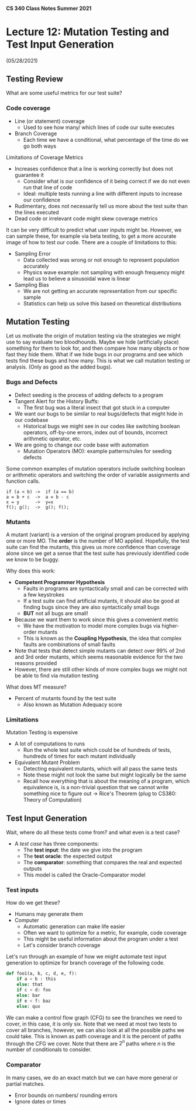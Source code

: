 #### CS 340 Class Notes Summer 2021
# Lecture 12: Mutation Testing and Test Input Generation   
(05/28/2021)

## Testing Review
What are some useful metrics for our test suite?

### Code coverage 
- Line (or statement) coverage 
    + Used to see how many/ which lines of code our suite executes
- Branch Coverage
    + Each time we have a conditional, what percentage of the time do we go both ways

Limitations of Coverage Metrics
- Increases confidence that a line is working correctly but does not guarantee it
    + Consider what is our confidence of it being correct if we do not even run that line of code
    + Ideal: multiple tests running a line with different inputs to increase our confidence
- Rudimentary, does not necessarily tell us more about the test suite than the lines executed
- Dead code or irrelevant code might skew coverage metrics 

It can be very difficult to predict what user inputs might be. However, we can sample these, for example via beta testing, to get a more accurate image of how to test our code. There are a couple of limitations to this:
- Sampling Error
    + Data collected was wrong or not enough to represent population accurately
    + Physics wave example: not sampling with enough frequency might lead us to believe a sinusoidal wave is linear
- Sampling Bias
    + We are not getting an accurate representation from our specific sample
    + Statistics can help us solve this based on theoretical distributions

## Mutation Testing
Let us motivate the origin of mutation testing via the strategies we might use to say evaluate two bloodhounds. Maybe we hide (artificially place) something for them to look for, and then compare how many objects or how fast they hide them. What if we hide bugs in our programs and see which tests find these bugs and how many. This is what we call mutation testing or analysis. (Only as good as the added bugs). 

### Bugs and Defects
- Defect seeding is the process of adding defects to a program
- Tangent Alert for the History Buffs:
    + The first bug was a literal insect that got stuck in a computer
- We want our bugs to be similar to real bugs/defects that might hide in our codebase
    + Historical bugs we might see in our codes like switching boolean operators, off-by-one errors, index out of bounds, incorrect arithmetic operator, etc.
- We are going to change our code base with automation
    + Mutation Operators (MO): example patterns/rules for seeding defects

Some common examples of mutation operators include switching boolean or arithmetic operators and switching the order of variable assignments and function calls.
```
if (a < b) ->  if (a == b)
a = b + c  ->  a = b - c
x = y      ->  y=x
f(); g();  ->  g(); f(); 
```

### Mutants
A mutant (variant) is a version of the original program produced by applying one or more MO. The **order** is the number of MO applied. Hopefully, the test suite can find the mutants, this gives us more confidence than coverage alone since we get a sense that the test suite has previously identified code we know to be buggy. 

Why does this work:
- **Competent Programmer Hypothesis**
    + Faults in programs are syntactically small and can be corrected with a few keystrokes
    + If a test suite can find artificial mutants, it should also be good at finding bugs since they are also syntactically small bugs
    + **BUT** not all bugs are small!
- Because we want them to work since this gives a convenient metric
    + We have the motivation to model more complex bugs via higher-order mutants
    + This is known as the **Coupling Hypothesis**, the idea that complex faults are combinations of small faults
- Note that tests that detect simple mutants can detect over 99% of 2nd and 3rd order mutants, which seems reasonable evidence for the two reasons provided
- However, there are still other kinds of more complex bugs we might not be able to find via mutation testing

What does MT measure?
- Percent of mutants found by the test suite
    + Also known as Mutation Adequacy score

### Limitations
Mutation Testing is expensive
- A lot of computations to runs
    + Run the whole test suite which could be of hundreds of tests, hundreds of times for each mutant individually
- Equivalent Mutant Problem
    + Detecting equivalent mutants, which will all pass the same tests
    + Note these might not look the same but might logically be the same
    + Recall how everything that is about the meaning of a program, which equivalence is, is a non-trivial question that we cannot write something nice to figure out -> Rice's Theorem (plug to CS380: Theory of Computation)

## Test Input Generation
Wait, where do all these tests come from? and what even is a test case?
- A *test case* has three components:
    + The **test input**: the date we give into the program
    + The **test oracle**: the expected output
    + The **comparator**: something that compares the real and expected outputs
    + This model is called the Oracle-Comparator model 

### Test inputs
How do we get these?
- Humans may generate them
- Computer
    + Automatic generation can make life easier
    + Often we want to optimize for a metric, for example, code coverage
    + This might be useful information about the program under a test
    + Let's consider branch coverage

Let's run through an example of how we might automate test input generation to optimize for branch coverage of the following code.
```python
def foo1(a, b, c, d, e, f):
    if a < b : this
    else: that
    if c < d: foo
    else: bar
    if e < f: baz
    else: qux
```

We can make a control flow graph (CFG) to see the branches we need to cover, in this case, it is only six. Note that we need at most two tests to cover all branches, however, we can also look at all the possible paths we could take. This is known as path coverage and it is the percent of paths through the CFG we cover. Note that there are $2^n$ paths where $n$ is the number of conditionals to consider. 

### Comparator
In many cases, we do an exact match but we can have more general or partial matches. 
- Error bounds on numbers/ rounding errors
- Ignore dates or times

